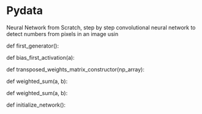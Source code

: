 # Pydata
Neural Network from Scratch, step by step convolutional neural network to detect numbers from pixels in an image usin

def first_generator():
 

def bias_first_activation(a): 
   

def transposed_weights_matrix_constructor(np_array):
    

def weighted_sum(a, b):
 

def weighted_sum(a, b):


def initialize_network():
 

